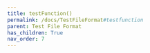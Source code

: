 ```yaml
---
title: testFunction()
permalink: /docs/TestFileFormat#testfunction
parent: Test File Format
has_children: True
nav_order: 7
---
```

